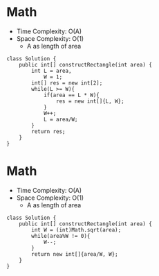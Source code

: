 # Math
* Time Complexity: O(A)
* Space Complexity: O(1)
    * A as length of area
```
class Solution {
    public int[] constructRectangle(int area) {
        int L = area,
            W = 1;
        int[] res = new int[2];
        while(L >= W){
            if(area == L * W){
                res = new int[]{L, W};
            }
            W++;
            L = area/W;
        }
        return res;
    }
}
```
# Math
* Time Complexity: O(A)
* Space Complexity: O(1)
    * A as length of area
```
class Solution {
    public int[] constructRectangle(int area) {
        int W = (int)Math.sqrt(area);
        while(area%W != 0){
            W--;
        }
        return new int[]{area/W, W};
    }
}
```